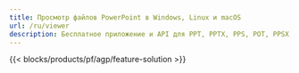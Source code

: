 ```yaml
---
title: Просмотр файлов PowerPoint в Windows, Linux и macOS
url: /ru/viewer
description: Бесплатное приложение и API для PPT, PPTX, PPS, POT, PPSX, PPTM, PPSM, POTX, POTM и ODP Viewer
---
```


{{< blocks/products/pf/agp/feature-solution >}} 

